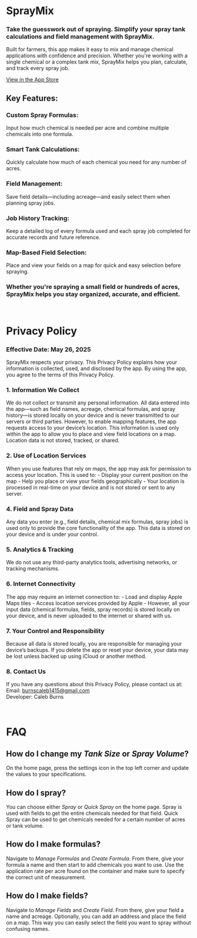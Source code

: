 # SprayMix
### Take the guesswork out of spraying. Simplify your spray tank calculations and field management with SprayMix.

 Built for farmers, this app makes it easy to mix and manage chemical applications with confidence and precision. Whether you're working with a single chemical or a complex tank mix, SprayMix helps you plan, calculate, and track every spray job.

 [View in the App Store](https://apps.apple.com/us/app/spraymix/id6744618752)


## Key Features:

### Custom Spray Formulas:
Input how much chemical is needed per acre and combine multiple chemicals into one formula.

### Smart Tank Calculations:
Quickly calculate how much of each chemical you need for any number of acres.

### Field Management:
Save field details—including acreage—and easily select them when planning spray jobs.

### Job History Tracking:
Keep a detailed log of every formula used and each spray job completed for accurate records and future reference.

### Map-Based Field Selection:
Place and view your fields on a map for quick and easy selection before spraying.

### Whether you're spraying a small field or hundreds of acres, SprayMix helps you stay organized, accurate, and efficient.

<br>

# Privacy Policy
### Effective Date: May 26, 2025

SprayMix respects your privacy. This Privacy Policy explains how your information is collected, used, and disclosed by the app. By using the app, you agree to the terms of this Privacy Policy.

### 1. Information We Collect
We do not collect or transmit any personal information. All data entered into the app—such as field names, acreage, chemical formulas, and spray history—is stored locally on your device and is never transmitted to our servers or third parties. However, to enable mapping features, the app requests access to your device’s location. This information is used only within the app to allow you to place and view field locations on a map. Location data is not stored, tracked, or shared.

### 2. Use of Location Services
When you use features that rely on maps, the app may ask for permission to access your location. This is used to:
    - Display your current position on the map
    - Help you place or view your fields geographically
    - Your location is processed in real-time on your device and is not stored or sent to any server.

### 4. Field and Spray Data
Any data you enter (e.g., field details, chemical mix formulas, spray jobs) is used only to provide the core functionality of the app. This data is stored on your device and is under your control.

### 5. Analytics & Tracking
We do not use any third-party analytics tools, advertising networks, or tracking mechanisms.

### 6. Internet Connectivity
The app may require an internet connection to:
    - Load and display Apple Maps tiles
    - Access location services provided by Apple
    - However, all your input data (chemical formulas, fields, spray records) is stored locally on your device, and is never uploaded to the internet or shared with us.

### 7. Your Control and Responsibility
Because all data is stored locally, you are responsible for managing your device’s backups. If you delete the app or reset your device, your data may be lost unless backed up using iCloud or another method.

### 8. Contact Us
If you have any questions about this Privacy Policy, please contact us at:
<br>
Email: burnscaleb1415@gmail.com
<br>
Developer: Caleb Burns

<br>

# FAQ
<p>
  <h2>
    How do I change my <em>Tank Size</em> or <em>Spray Volume</em>?
  </h2>
    On the home page, press the settings icon in the top left corner and update the values to your specifications.
</p>

<p>
  <h2>
    How do I spray?
  </h2>
  You can choose either <em>Spray</em> or <em>Quick Spray</em> on the home page. Spray is used with fields to get the entire chemicals needed for that field. Quick Spray can be used to get chemicals needed for a certain number of acres or tank volume.
</p>
  
  <h2>
    How do I make formulas?
  </h2>
  Navigate to <em>Manage Formulas</em> and <em>Create Formula</em>. From there, give your formula a name and then start to add chemicals you want to use. Use the application rate per acre found on the container and make sure to specify the correct unit of measurement.
</p>

<p>
  <h2>
    How do I make fields?
  </h2>
  Navigate to <em>Manage Fields</em> and <em>Create Field</em>. From there, give your field a name and acreage. Optionally, you can add an address and place the field on a map. This way you can easily select the field you want to spray without confusing names.
</p>
